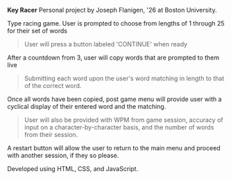 **Key Racer**
Personal project by Joseph Flanigen, '26 at Boston University.


Type racing game. User is prompted to choose from lengths of 1 through 25 for their set of words
> User will press a button labeled 'CONTINUE' when ready

After a countdown from 3, user will copy words that are prompted to them live
> Submitting each word upon the user's word matching in length to that of the correct word.

Once all words have been copied, post game menu will provide user with a cyclical display of their entered word and the matching.
> User will also be provided with WPM from game session, accuracy of input on a character-by-character basis, and the number of words from their session.

A restart button will allow the user to return to the main menu and proceed with another session, if they so please.

Developed using HTML, CSS, and JavaScript.
